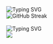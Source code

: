 <div>
  <img src="https://readme-typing-svg.demolab.com?font=Fira+Code&weight=500&size=22&pause=1000&color=BD5EEB&width=435&lines=Always+learning+new+things!" alt="Typing SVG" />
  <br />
  <img src="https://github-readme-stats.vercel.app/api/top-langs/?username=cutymurphy&layout=compact&langs_count=8&card_width=500&theme=dracula" alt="GitHub Streak" />
  <br /><br />
  <img src="https://readme-typing-svg.demolab.com?font=Fira+Code&weight=500&size=22&pause=1000&color=BD5EEB&width=435&lines=Languages+and+Tools:" alt="Typing SVG" />
  <br />
  <img src="https://skillicons.dev/icons?i=js,ts,react,html,css,nodejs,npm,yarn,figma,bootstrap,mysql,py,java,git,github,azure,bash,idea,eclipse,pycharm,visualstudio,vscode" />
</div>
